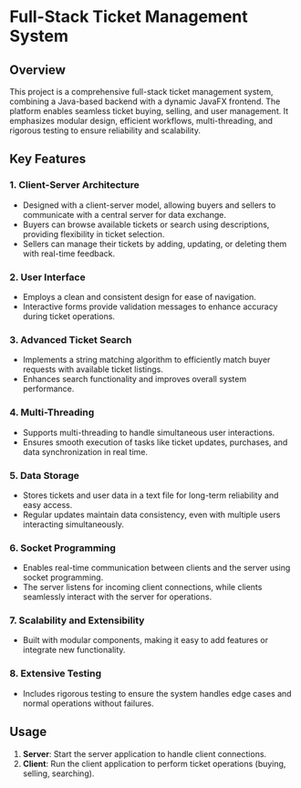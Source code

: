 # Full-Stack Ticket Management System  

## **Overview**
This project is a comprehensive full-stack ticket management system, combining a Java-based backend with a dynamic JavaFX frontend. The platform enables seamless ticket buying, selling, and user management. It emphasizes modular design, efficient workflows, multi-threading, and rigorous testing to ensure reliability and scalability.

## Key Features  

### 1. **Client-Server Architecture**  
- Designed with a client-server model, allowing buyers and sellers to communicate with a central server for data exchange.  
- Buyers can browse available tickets or search using descriptions, providing flexibility in ticket selection.  
- Sellers can manage their tickets by adding, updating, or deleting them with real-time feedback.  

### 2. **User Interface**  
- Employs a clean and consistent design for ease of navigation.  
- Interactive forms provide validation messages to enhance accuracy during ticket operations.  

### 3. **Advanced Ticket Search**  
- Implements a string matching algorithm to efficiently match buyer requests with available ticket listings.  
- Enhances search functionality and improves overall system performance.  

### 4. **Multi-Threading**  
- Supports multi-threading to handle simultaneous user interactions.  
- Ensures smooth execution of tasks like ticket updates, purchases, and data synchronization in real time.  

### 5. **Data Storage**  
- Stores tickets and user data in a text file for long-term reliability and easy access.  
- Regular updates maintain data consistency, even with multiple users interacting simultaneously.  

### 6. **Socket Programming**  
- Enables real-time communication between clients and the server using socket programming.  
- The server listens for incoming client connections, while clients seamlessly interact with the server for operations.  

### 7. **Scalability and Extensibility**  
- Built with modular components, making it easy to add features or integrate new functionality.  

### 8. **Extensive Testing**  
- Includes rigorous testing to ensure the system handles edge cases and normal operations without failures.  

## Usage  
1. **Server**: Start the server application to handle client connections.  
2. **Client**: Run the client application to perform ticket operations (buying, selling, searching).  

